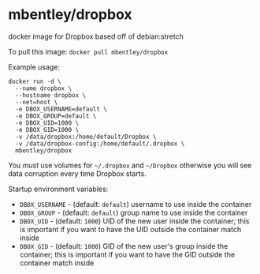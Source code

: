 mbentley/dropbox
================

docker image for Dropbox based off of debian:stretch

To pull this image:
`docker pull mbentley/dropbox`

Example usage:
```
docker run -d \
  --name dropbox \
  --hostname dropbox \
  --net=host \
  -e DBOX_USERNAME=default \
  -e DBOX_GROUP=default \
  -e DBOX_UID=1000 \
  -e DBOX_GID=1000 \
  -v /data/dropbox:/home/default/Dropbox \
  -v /data/dropbox-config:/home/default/.dropbox \
  mbentley/dropbox
```

You *must* use volumes for `~/.dropbox` and `~/Dropbox` otherwise you will see data corruption every time Dropbox starts.

Startup environment variables:
  * `DBOX_USERNAME` - (default: `default`) username to use inside the container
  * `DBOX_GROUP` - (default: `default`) group name to use inside the container
  * `DBOX_UID` - (default: `1000`) UID of the new user inside the container; this is important if you want to have the UID outside the container match inside
  * `DBOX_GID` - (default: `1000`) GID of the new user's group inside the container; this is important if you want to have the GID outside the container match inside
